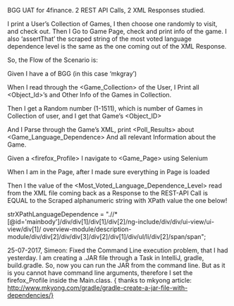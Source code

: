 BGG UAT for 4finance. 2 REST API Calls, 2 XML Responses studied. 

I print a User’s Collection of Games, I then choose one randomly to visit, and check out.
Then I Go to Game Page, check and print info of the game. 
I also ‘assertThat’ the scraped string of the most voted language dependence level is the same 
as the one coming out of the XML Response.

So, the Flow of the Scenario is:

Given I have a <username> of BGG (in this case ‘mkgray’)

When I read through the <Game_Collection> of the User, I Print all  <Object_Id>’s and Other Info of the Games in Collection.

Then I get a Random number (1-1511), which is number of Games in Collection of user, and I get that Game’s <Object_ID>

And I Parse through the Game’s XML, print <Poll_Results> about <Game_Language_Dependence>
And all relevant Information about the Game.

Given a <firefox_Profile> I navigate to <Game_Page> using Selenium

When I am in the Page, after I made sure everything in Page is loaded 

Then I <assertThat> the value of the <Most_Voted_Language_Dependence_Level> read from the XML file 
coming back as a Response to the REST-API Call is EQUAL to the Scraped alphanumeric string with XPath value the one below!


strXPathLanguageDependence = ".//*[@id='mainbody']/div/div[1]/div[1]/div[2]/ng-include/div/div/ui-view/ui-view/div[1]/
overview-module/description-module/div/div[2]/div/div[3]/div[2]/div[1]/div/ul/li/div[2]/span/span";

25-07-2017, Simeon:
Fixed the Command Line execution problem, that I had yesterday.
I am creating a .JAR file through a Task in IntelliJ, gradle, build.gradle.
So, now you can run the JAR from the command line.
But as it is you cannot have command line arguments, therefore I set the firefox_Profile inside the Main.class. 
{ thanks to mkyong article: http://www.mkyong.com/gradle/gradle-create-a-jar-file-with-dependencies/}
